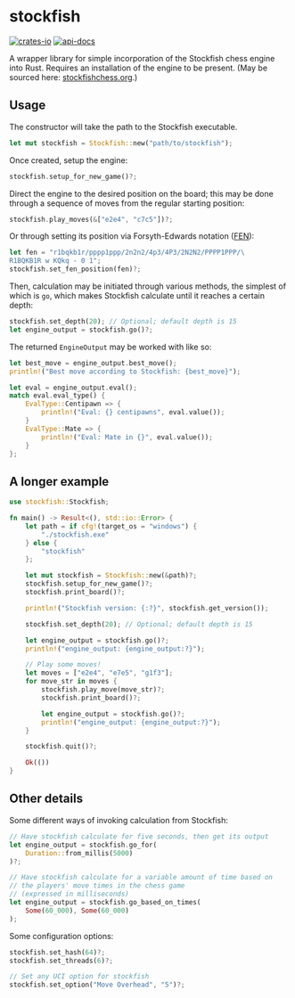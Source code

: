 # stockfish

[![crates-io](https://img.shields.io/crates/v/stockfish.svg)](https://crates.io/crates/stockfish)
[![api-docs](https://docs.rs/stockfish/badge.svg)](https://docs.rs/stockfish)

A wrapper library for simple incorporation of the Stockfish chess engine into Rust. Requires an installation of the engine to be present. (May be sourced here: [stockfishchess.org](https://stockfishchess.org/download/).)

## Usage

The constructor will take the path to the Stockfish executable. 

```rust
let mut stockfish = Stockfish::new("path/to/stockfish");
```

Once created, setup the engine:

```rust
stockfish.setup_for_new_game()?;
```

Direct the engine to the desired position on the board; this may be done through a sequence of moves from the regular starting position:

```rust
stockfish.play_moves(&["e2e4", "c7c5"])?;
```

Or through setting its position via Forsyth-Edwards notation ([FEN](https://www.chessprogramming.org/Forsyth-Edwards_Notation)):

```rust
let fen = "r1bqkb1r/pppp1ppp/2n2n2/4p3/4P3/2N2N2/PPPP1PPP/\
R1BQKB1R w KQkq - 0 1";
stockfish.set_fen_position(fen)?;
```

Then, calculation may be initiated through various methods, the simplest of which
is `go`, which makes Stockfish calculate until it reaches a certain depth:

```rust
stockfish.set_depth(20); // Optional; default depth is 15
let engine_output = stockfish.go()?;
```

The returned `EngineOutput` may be worked with like so:

```rust
let best_move = engine_output.best_move();
println!("Best move according to Stockfish: {best_move}");

let eval = engine_output.eval();
match eval.eval_type() {
    EvalType::Centipawn => {
        println!("Eval: {} centipawns", eval.value());
    }
    EvalType::Mate => {
        println!("Eval: Mate in {}", eval.value());
    }
};
```

## A longer example

```rust
use stockfish::Stockfish;

fn main() -> Result<(), std::io::Error> {
    let path = if cfg!(target_os = "windows") {
        "./stockfish.exe"
    } else {
        "stockfish"
    };

    let mut stockfish = Stockfish::new(&path)?;
    stockfish.setup_for_new_game()?;
    stockfish.print_board()?;

    println!("Stockfish version: {:?}", stockfish.get_version());

    stockfish.set_depth(20); // Optional; default depth is 15

    let engine_output = stockfish.go()?;
    println!("engine_output: {engine_output:?}");

    // Play some moves!
    let moves = ["e2e4", "e7e5", "g1f3"];
    for move_str in moves {
        stockfish.play_move(move_str)?;
        stockfish.print_board()?;

        let engine_output = stockfish.go()?;
        println!("engine_output: {engine_output:?}");
    }

    stockfish.quit()?;

    Ok(())
}
```

## Other details

Some different ways of invoking calculation from Stockfish:

```rust
// Have stockfish calculate for five seconds, then get its output
let engine_output = stockfish.go_for(
    Duration::from_millis(5000)
)?;

// Have stockfish calculate for a variable amount of time based on
// the players' move times in the chess game
// (expressed in milliseconds)
let engine_output = stockfish.go_based_on_times(
    Some(60_000), Some(60_000)
);
```

Some configuration options:

```rust
stockfish.set_hash(64)?;
stockfish.set_threads(6)?;

// Set any UCI option for stockfish
stockfish.set_option("Move Overhead", "5")?;
```
